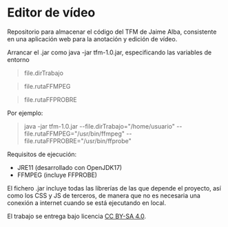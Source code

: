 # Editor de vídeo
Repositorio para almacenar el código del TFM de Jaime Alba, consistente en una aplicación web para la anotación y edición de vídeo.

Arrancar el .jar como java -jar tfm-1.0.jar, especificando las variables de entorno
  > file.dirTrabajo
  
  > file.rutaFFMPEG 
  
  > file.rutaFFPROBRE
  
Por ejemplo:
  > java -jar tfm-1.0.jar --file.dirTrabajo="/home/usuario" --file.rutaFFMPEG="/usr/bin/ffmpeg" --file.rutaFFPROBRE="/usr/bin/ffprobe" 

Requisitos de ejecución:
 - JRE11 (desarrollado con OpenJDK17)
 - FFMPEG (incluye FFPROBE)

El fichero .jar incluye todas las librerías de las que depende el proyecto, así como los CSS y JS de terceros, de manera que no es necesaria una conexión a internet cuando se está ejecutando en local.



El trabajo se entrega bajo licencia <a href="http://creativecommons.org/licenses/by-sa/4.0/?ref=chooser-v1">CC BY-SA 4.0</a>.
